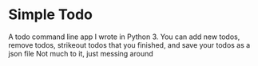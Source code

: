 # Simple Todo
A todo command line app I wrote in Python 3.
You can add new todos, remove todos, strikeout todos that you finished, and save your todos as a json file
Not much to it, just messing around
